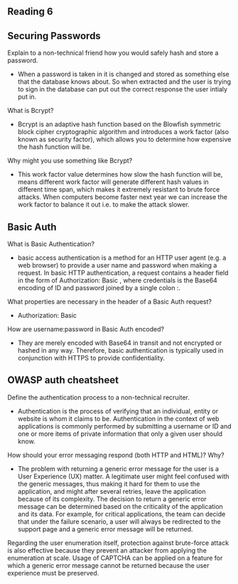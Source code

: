 ## Reading 6

## Securing Passwords

Explain to a non-technical friend how you would safely hash and store a password.

- When a password is taken in it is changed and stored as something else that the database knows about. So when extracted and the user is trying to sign in the database can put out the correct response the user intialy put in.

What is Bcrypt?

- Bcrypt is an adaptive hash function based on the Blowfish symmetric block cipher cryptographic algorithm and introduces a work factor (also known as security factor), which allows you to determine how expensive the hash function will be.

Why might you use something like Bcrypt?

- This work factor value determines how slow the hash function will be, means different work factor will generate different hash values in different time span, which makes it extremely resistant to brute force attacks. When computers become faster next year we can increase the work factor to balance it out i.e. to make the attack slower.

## Basic Auth

What is Basic Authentication?

-  basic access authentication is a method for an HTTP user agent (e.g. a web browser) to provide a user name and password when making a request. In basic HTTP authentication, a request contains a header field in the form of Authorization: Basic <credentials>, where credentials is the Base64 encoding of ID and password joined by a single colon :.

What properties are necessary in the header of a Basic Auth request?

- Authorization: Basic <credentials>

How are username:password in Basic Auth encoded?

- They are merely encoded with Base64 in transit and not encrypted or hashed in any way. Therefore, basic authentication is typically used in conjunction with HTTPS to provide confidentiality.

## OWASP auth cheatsheet

Define the authentication process to a non-technical recruiter.

- Authentication is the process of verifying that an individual, entity or website is whom it claims to be. Authentication in the context of web applications is commonly performed by submitting a username or ID and one or more items of private information that only a given user should know.

How should your error messaging respond (both HTTP and HTML)? Why?

- The problem with returning a generic error message for the user is a User Experience (UX) matter. A legitimate user might feel confused with the generic messages, thus making it hard for them to use the application, and might after several retries, leave the application because of its complexity. The decision to return a generic error message can be determined based on the criticality of the application and its data. For example, for critical applications, the team can decide that under the failure scenario, a user will always be redirected to the support page and a generic error message will be returned.

Regarding the user enumeration itself, protection against brute-force attack is also effective because they prevent an attacker from applying the enumeration at scale. Usage of CAPTCHA can be applied on a feature for which a generic error message cannot be returned because the user experience must be preserved.
